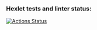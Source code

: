 ### Hexlet tests and linter status:
[![Actions Status](https://github.com/JaroslavRusanov/frontend-project-11/actions/workflows/hexlet-check.yml/badge.svg)](https://github.com/JaroslavRusanov/frontend-project-11/actions)